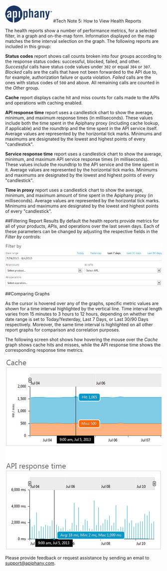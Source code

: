 ![](images/logo.png)
#Tech Note 5: How to View Health Reports

The health reports show a number of performance metrics, for a selected filter, in a graph and on-the-map form. Information displayed on the map matches the time interval selection on the graph. The following reports are included in this group:  

**Status codes** report shows call counts broken into four groups according to the response status codes: successful, blocked, failed, and other. *Successful* calls have status code values under `302` or equal `304` or `307`. *Blocked* calls are the calls that have not been forwarded to the API due to, for example, authorization failure or quota violation. *Failed* calls are the ones with status codes of `500` and above. All remaining calls are counted in the *Other* group.  

**Cache** report displays cache hit and miss counts for calls made to the APIs and operations with caching enabled.  

**API response time** report uses a candlestick chart to show the average, minimum, and maximum response times (in milliseconds). These values include both the time spent in the Apiphany proxy (including cache lookup, if applicable) and the roundtrip and the time spent in the API service itself. Average values are represented by the horizontal tick marks. Minimums and maximums are designated by the lowest and highest points of every "candlestick".  

**Service response time** report uses a candlestick chart to show the average, minimum, and maximum API service response times (in milliseconds). These values include the roundtrip to the API service and the time spent in it. Average values are represented by the horizontal tick marks. Minimums and maximums are designated by the lowest and highest points of every "candlestick".

**Time in proxy** report uses a candlestick chart to show the average, minimum, and maximum amount of time spent in the Apiphany proxy (in milliseconds). Average values are represented by the horizontal tick marks. Minimums and maximums are designated by the lowest and highest points of every "candlestick".

##Filtering Report Results
By default the health reports provide metrics for all of your products, APIs, and operations over the last seven days. Each of these parameters can be changed by adjusting the respective fields in the *Filter by* controls:

![](images/tn05_01_filter.png)

##Comparing Graphs

As the cursor is hovered over any of the graphs, specific metric values are shown for a time interval highlighted by the vertical line. Time interval length varies from 15 minutes to 3 hours to 12 hours, depending on whether the date range is set to Today/Yesterday, Last 7 Days, or Last 30/90 Days respectively. Moreover, the same time interval is highlighted on all other report graphs for comparison and correlation purposes.

The following screen shot shows how hovering the mouse over the *Cache* graph shows cache hits and misses, while the API response time shows the corresponding response time metrics. 

![](images/tn05_02_corresponding_graphs.png)


Please provide feedback or request assistance by sending an email to [support@apiphany.com](mailto:support@apiphany.com).
